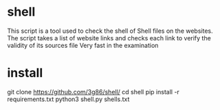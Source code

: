 # shell

This script is a tool used to check the shell of Shell files on the websites. The script takes a list of website links and checks each link to verify the validity of its sources file Very fast in the examination

# install
git clone https://github.com/3g86/shell/
cd shell
pip install -r requirements.txt
python3 shell.py shells.txt
